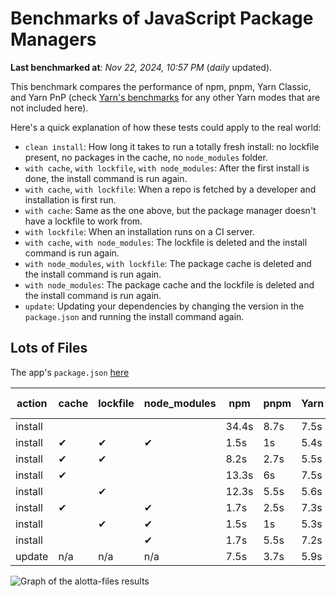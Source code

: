 # Benchmarks of JavaScript Package Managers

**Last benchmarked at**: _Nov 22, 2024, 10:57 PM_ (_daily_ updated).

This benchmark compares the performance of npm, pnpm, Yarn Classic, and Yarn PnP (check [Yarn's benchmarks](https://yarnpkg.com/benchmarks) for any other Yarn modes that are not included here).

Here's a quick explanation of how these tests could apply to the real world:

- `clean install`: How long it takes to run a totally fresh install: no lockfile present, no packages in the cache, no `node_modules` folder.
- `with cache`, `with lockfile`, `with node_modules`: After the first install is done, the install command is run again.
- `with cache`, `with lockfile`: When a repo is fetched by a developer and installation is first run.
- `with cache`: Same as the one above, but the package manager doesn't have a lockfile to work from.
- `with lockfile`: When an installation runs on a CI server.
- `with cache`, `with node_modules`: The lockfile is deleted and the install command is run again.
- `with node_modules`, `with lockfile`: The package cache is deleted and the install command is run again.
- `with node_modules`: The package cache and the lockfile is deleted and the install command is run again.
- `update`: Updating your dependencies by changing the version in the `package.json` and running the install command again.

## Lots of Files

The app's `package.json` [here](https://github.com/pnpm/pnpm.io/blob/main/benchmarks/fixtures/alotta-files/package.json)

| action  | cache | lockfile | node_modules| npm | pnpm | Yarn | Yarn PnP |
| ---     | ---   | ---      | ---         | --- | ---  | ---  | ---      |
| install |       |          |             | 34.4s | 8.7s | 7.5s | 3.6s |
| install | ✔     | ✔        | ✔           | 1.5s | 1s | 5.4s | n/a |
| install | ✔     | ✔        |             | 8.2s | 2.7s | 5.5s | 1.4s |
| install | ✔     |          |             | 13.3s | 6s | 7.5s | 3s |
| install |       | ✔        |             | 12.3s | 5.5s | 5.6s | 1.4s |
| install | ✔     |          | ✔           | 1.7s | 2.5s | 7.3s | n/a |
| install |       | ✔        | ✔           | 1.5s | 1s | 5.3s | n/a |
| install |       |          | ✔           | 1.7s | 5.5s | 7.2s | n/a |
| update  | n/a | n/a | n/a | 7.5s | 3.7s | 5.9s | 3.1s |

<img alt="Graph of the alotta-files results" src="/img/benchmarks/alotta-files.svg" />